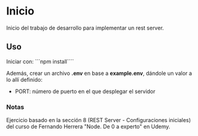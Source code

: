 # Inicio

Inicio del trabajo de desarrollo para implementar un rest server.

## Uso

Iniciar con: ```npm install````

Además, crear un archivo **.env** en base a **example.env**, dándole un valor a lo allí definido:

- PORT: número de puerto en el que desplegar el servidor

### Notas

Ejercicio basado en la sección 8 (REST Server - Configuraciones iniciales) del curso de Fernando Herrera "Node. De 0 a experto" en Udemy.
